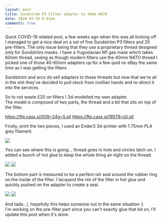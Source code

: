 ```yaml
---
layout: post
title: Sundström P3 Filter adapter to 40mm NATO
date: 2020-03-20 8:01pm
comments: true
---
```


Quick COVID-19 related post, a few weeks ago when this was all kicking off I managed 
to get a nice deal on a set of five Sundström P3 filters and 25 pre-filters. The only 
issue being that they use a proprietary thread designed only for Sundström masks.
I have a Yugoslavian M1 gas mask which takes 60mm thread, seeing as though modern 
filters use the 40mm NATO thread I picked one of those 40-60mm adapters up for a
few quid on eBay  the same time as I was getting the filters.

Sundström and arco _do_ sell adapters to these threads but now that we're all in 
the shit they've decided to pull stock from civillian hands and re-direct it into 
the services.

So to not waste £20 on filters I 3d-modelled my own adapter.  
The model is composed of two parts, the thread and a bit that sits on top of the filter.

<https://ftp.cass.si/009~24g=5.stl>
<https://ftp.cass.si/f8579=izI.stl>

Firstly, print the two pieces, I used an Ender3 3d-printer with 1.75mm PLA grey filament.

![](https://ftp.cass.si/8N4Z361~=.jpeg)

You can see where this is going... thread goes in hole and circles latch on, I added 
a bunch of hot glue to keep the whole thing air-tight on the thread.

![](https://ftp.cass.si/7a9j5i6s4.jpeg)
![](https://ftp.cass.si/4rl=46a0g.jpeg)

The bottom part is measured to be a perfect-ish seal around the rubber ring on the 
inside of the filter. I lacquerd the rim of the filter in hot glue and quickly 
pushed on the adapter to create a seal.

![](https://ftp.cass.si/14806e0e0.jpeg)
![](https://ftp.cass.si/ew4wgm526.jpeg)

And tada...!, hopefully this helps someone out in the same situation :)  
I'm working on the pre-filter part since you can't exactly glue that bit on, I'll update this post when it's done.
